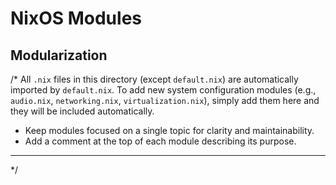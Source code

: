 # NixOS Modules

## Modularization
/*
All `.nix` files in this directory (except `default.nix`) are automatically imported by `default.nix`. To add new system configuration modules (e.g., `audio.nix`, `networking.nix`, `virtualization.nix`), simply add them here and they will be included automatically.

- Keep modules focused on a single topic for clarity and maintainability.
- Add a comment at the top of each module describing its purpose.

---
*/
